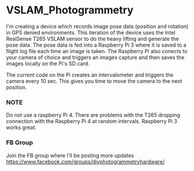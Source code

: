 # VSLAM_Photogrammetry

I'm creating a device which records image pose data (position and rotation) in GPS denied environments. 
This iteration of the device uses the Intel RealSense T265 VSLAM sensor to do the heavy lifting and generate the pose data. 
The pose data is fed into a Raspberry Pi 3 where it is saved to a flight log file each time an image is taken.
The Raspberry Pi also conects to your camera of choice and triggers an images capture and then saves the images locally on the Pi's SD card. 

The current code on the Pi creates an intervalometer and triggers the camera every 10 sec. This gives you time to move the camera to the next position.

### NOTE
Do not use a raspberry Pi 4. There are problems with the T265 dropping connection with the Raspberry Pi 4 at random intervals. Raspberry Pi 3 works great. 


### FB Group
Join the FB group where I'll be posting more updates
https://www.facebook.com/groups/diyphotogrammetryhardware/
